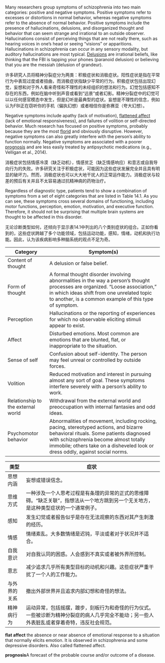 Many researchers group symptoms of schizophrenia into two main categories: positive and negative symptoms. Positive symptoms refer to excesses or distortions in normal behavior, whereas negative symptoms refer to the absence of normal behavior. Positive symptoms include the presence of hallucinations, delusions, and disorganized thought and behavior that can seem strange and irrational to an outside observer. Hallucinations consist of perceiving things that are not really there, such as hearing voices in one’s head or seeing “visions” or apparitions. Hallucinations in schizophrenia can occur in any sensory modality, but auditory hallucinations are most typical. [Delusions](https://www.webmd.com/schizophrenia/guide/delusional-disorder) are irrational beliefs, like thinking that the FBI is tapping your phones (paranoid delusion) or believing that you are the messiah (delusion of grandeur).

许多研究人员将精神分裂症分为两类：积极症状和消极症状。阳性症状是指在平常行为中表现过度或者扭曲，而消极症状指缺少平常的行为。积极症状包括出现幻觉，妄想和对于外人看来奇怪和不理性的未经组织的想法和行为。幻觉包括感知不存在的东西，例如在脑中听到声音或看到“远景”或者幻影。精神分裂症中的幻觉可以以任何感官模态中发生，但是幻听是最典型的症状。妄想是不理性的信念，例如认为FBI正在窃听你的手机（偏执幻想）或者相信你是弥赛亚（夸大幻想）。

Negative symptoms include apathy (lack of motivation), [flattened affect](https://medical-dictionary.thefreedictionary.com/flat+affect) (lack of emotional responsiveness), and failures of volition or self-directed behavior. Much research has focused on positive symptoms, probably because they are the most [florid](https://medical-dictionary.thefreedictionary.com/florid) and obviously disruptive. However, negative symptoms can also greatly interfere with the person’s ability to function normally. Negative symptoms are associated with a poorer [prognosis](https://medical-dictionary.thefreedictionary.com/prognosis) and are less easily treated by antipsychotic medications (e.g., Velligan et al., 2014).

消极症状包括情感冷漠（缺乏动机），情感贫乏（缺乏情感响应）和意志或自我导向行为的失败。许多研究关注于积极症状，可能因为这些症状发展完全并且具有明显的破坏力。然而，消极症状也可以大大地干扰人的正常运作能力。消极症状与较差的预后有关并且不太容易通过抗精神病的药物治疗。


Regardless of diagnostic type, patients tend to show a combination of symptoms from a set of eight categories that are listed in Table 14.1. As you can see, these symptoms cross several domains of functioning, including motor functions, perception, emotion, motivation, and executive function. Therefore, it should not be surprising that multiple brain systems are thought to be affected in this disorder.

无论诊断类型如何，还倾向于显示表14.1中列出的八个类别症状的组合。正如你看到的，这些症状跨越了多个功能领域，包括运动功能，感知，情绪，动机和执行功能。因此，认为该疾病影响多种脑系统的观点不足为奇。

|Category	|Symptom(s)|
|---|---|
Content of thought	|A delusion or false belief.
Form of thought	|A formal thought disorder involving abnormalities in the way a person’s thought processes are organized. “Loose association,” in which ideas shift from one unrelated topic to another, is a common example of this type of symptom.
Perception	|Hallucinations or the reporting of experiences for which no observable eliciting stimuli appear to exist.
Affect	|Disturbed emotions. Most common are emotions that are blunted, flat, or inappropriate to the situation.
Sense of self	|Confusion about self-identity. The person may feel unreal or controlled by outside forces.
Volition	|Reduced motivation and interest in pursuing almost any sort of goal. These symptoms interfere severely with a person’s ability to work.
Relationship to the external world	|Withdrawal from the external world and preoccupation with internal fantasies and odd ideas.
Psychomotor behavior	|Abnormalities of movement, including rocking, pacing, stereotyped actions, and bizarre behavioral rituals. Some patients diagnosed with schizophrenia become almost totally immobile; others take on a disheveled look or dress oddly, against social norms.

|类型|症状|
|---|---|
思想内涵|妄想或错误信念。
思维方式|一种涉及一个人思考过程是有条理的异常的正式的思维障碍。“缺乏关联”，指想法从一个地方跳到另一个无关地方，是这种类型症状的一个通常例子。
感知|发生幻觉或者报告似乎是存在无法观察的东西对其产生刺激的经历。
情感|情绪紊乱。大多数情绪是迟钝，平淡或者对于状况并不适合。
自我意识|对自我认同的困惑。人会感到不真实或者被外界所控制。
意志|减少追求几乎所有类型目标的动机和兴趣。这些症状严重干扰了一个人的工作能力。
与外界的关系|撤出外部世界并且追求内部幻想和奇怪的想法。
精神病行为|运动异常，包括摇摆，踱步，刻板行为和奇怪的行为仪式。一些被诊断为精神分裂症的病人几乎完全不能动；另一些人外表脏乱或者穿着奇特，违反社会规范。


**flat affect** the absence or near absence of emotional response to a situation that normally elicits emotion. It is observed in schizophrenia and some depressive disorders. Also called flattened affect.

**prognosis**A forecast of the probable course and/or outcome of a disease.
